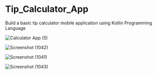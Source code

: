 # Tip_Calculator_App
Build a basic tip calculator mobile application using Kotlin Programming Language



![Calculator App (5)](https://user-images.githubusercontent.com/99383107/222916966-8b4fa20f-bcbb-4d79-aa18-818a378eb180.png)


![Screenshot (1042)](https://user-images.githubusercontent.com/99383107/222916979-b1986ef5-b1ec-4359-971e-449ec798443a.png)


![Screenshot (1041)](https://user-images.githubusercontent.com/99383107/222916990-51aa7721-6546-4e9d-b83d-2c1c236ae436.png)


![Screenshot (1043)](https://user-images.githubusercontent.com/99383107/222916975-35e7a4fa-689a-4fb4-821a-61853961cb59.png)
